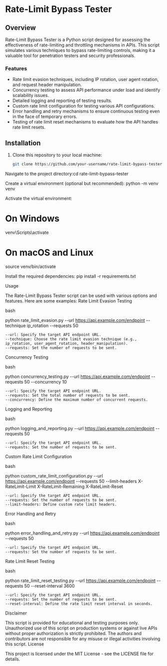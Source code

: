 # Rate-Limit Bypass Tester

## Overview

Rate-Limit Bypass Tester is a Python script designed for assessing the effectiveness of rate-limiting and throttling mechanisms in APIs. This script simulates various techniques to bypass rate-limiting controls, making it a valuable tool for penetration testers and security professionals.

### Features

- Rate limit evasion techniques, including IP rotation, user agent rotation, and request header manipulation.
- Concurrency testing to assess API performance under load and identify scalability issues.
- Detailed logging and reporting of testing results.
- Custom rate limit configuration for testing various API configurations.
- Error handling and retry mechanisms to ensure continuous testing even in the face of temporary errors.
- Testing of rate limit reset mechanisms to evaluate how the API handles rate limit resets.

## Installation

1. Clone this repository to your local machine:

   ```bash
   git clone https://github.com/your-username/rate-limit-bypass-tester.git
Navigate to the project directory:cd rate-limit-bypass-tester

Create a virtual environment (optional but recommended):
python -m venv venv

Activate the virtual environment:
# On Windows
venv\Scripts\activate

# On macOS and Linux
source venv/bin/activate

Install the required dependencies:
pip install -r requirements.txt


Usage

The Rate-Limit Bypass Tester script can be used with various options and features. Here are some examples:
Rate Limit Evasion Testing

bash

python rate_limit_evasion.py --url https://api.example.com/endpoint --technique ip_rotation --requests 50

    --url: Specify the target API endpoint URL.
    --technique: Choose the rate limit evasion technique (e.g., ip_rotation, user_agent_rotation, header_manipulation).
    --requests: Set the number of requests to be sent.

Concurrency Testing

bash

python concurrency_testing.py --url https://api.example.com/endpoint --requests 50 --concurrency 10

    --url: Specify the target API endpoint URL.
    --requests: Set the total number of requests to be sent.
    --concurrency: Define the maximum number of concurrent requests.

Logging and Reporting

bash

python logging_and_reporting.py --url https://api.example.com/endpoint --requests 50

    --url: Specify the target API endpoint URL.
    --requests: Set the number of requests to be sent.

Custom Rate Limit Configuration

bash

python custom_rate_limit_configuration.py --url https://api.example.com/endpoint --requests 50 --limit-headers X-RateLimit-Limit X-RateLimit-Remaining X-RateLimit-Reset

    --url: Specify the target API endpoint URL.
    --requests: Set the number of requests to be sent.
    --limit-headers: Define custom rate limit headers.

Error Handling and Retry

bash

python error_handling_and_retry.py --url https://api.example.com/endpoint --requests 50

    --url: Specify the target API endpoint URL.
    --requests: Set the number of requests to be sent.

Rate Limit Reset Testing

bash

python rate_limit_reset_testing.py --url https://api.example.com/endpoint --requests 50 --reset-interval 3600

    --url: Specify the target API endpoint URL.
    --requests: Set the number of requests to be sent.
    --reset-interval: Define the rate limit reset interval in seconds.

Disclaimer

This script is provided for educational and testing purposes only. Unauthorized use of this script on production systems or against live APIs without proper authorization is strictly prohibited. The authors and contributors are not responsible for any misuse or illegal activities involving this script.
License

This project is licensed under the MIT License - see the LICENSE file for details.







